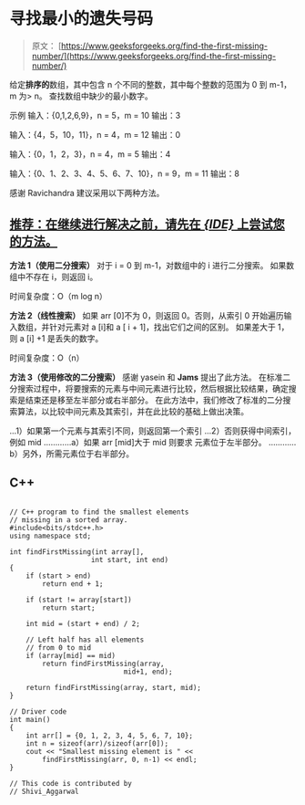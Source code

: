 # 寻找最小的遗失号码

> 原文： [https://www.geeksforgeeks.org/find-the-first-missing-number/](https://www.geeksforgeeks.org/find-the-first-missing-number/)

给定**排序的**数组，其中包含 n 个不同的整数，其中每个整数的范围为 0 到 m-1，m 为> n。 查找数组中缺少的最小数字。

示例
输入：{0,1,2,6,9}，n = 5，m = 10
输出：3

输入：{4，5，10，11}，n = 4，m = 12
输出：0

输入：{0，1，2，3}，n = 4，m = 5
输出：4

输入：{0、1、2、3、4、5、6、7、10}，n = 9，m = 11
输出：8

感谢 Ravichandra 建议采用以下两种方法。

## [推荐：在继续进行解决之前，请先在 ***<u>{IDE}</u>*** 上尝试您的方法。](https://ide.geeksforgeeks.org/)

**方法 1（使用二分搜索）**
对于 i = 0 到 m-1，对数组中的 i 进行二分搜索。 如果数组中不存在 i，则返回 i。

时间复杂度：O（m log n）

**方法 2（线性搜索）**
如果 arr [0]不为 0，则返回 0。否则，从索引 0 开始遍历输入数组，并针对元素对 a [i]和 a [ i + 1]，找出它们之间的区别。 如果差大于 1，则 a [i] +1 是丢失的数字。

时间复杂度：O（n）

**方法 3（使用修改的二分搜索）**
感谢 yasein 和 **Jams** 提出了此方法。
在标准二分搜索过程中，将要搜索的元素与中间元素进行比较，然后根据比较结果，确定搜索是结束还是移至左半部分或右半部分。
在此方法中，我们修改了标准的二分搜索算法，以比较中间元素及其索引，并在此比较的基础上做出决策。

…1）如果第一个元素与其索引不同，则返回第一个索引
…2）否则获得中间索引，例如 mid
…………a）如果 arr [mid]大于 mid 则要求 元素位于左半部分。
…………b）另外，所需元素位于右半部分。

## C++ 

```

// C++ program to find the smallest elements 
// missing in a sorted array. 
#include<bits/stdc++.h> 
using namespace std; 

int findFirstMissing(int array[],  
                    int start, int end) 
{ 
    if (start > end) 
        return end + 1; 

    if (start != array[start]) 
        return start; 

    int mid = (start + end) / 2; 

    // Left half has all elements  
    // from 0 to mid 
    if (array[mid] == mid) 
        return findFirstMissing(array,  
                            mid+1, end); 

    return findFirstMissing(array, start, mid); 
} 

// Driver code 
int main() 
{ 
    int arr[] = {0, 1, 2, 3, 4, 5, 6, 7, 10}; 
    int n = sizeof(arr)/sizeof(arr[0]); 
    cout << "Smallest missing element is " << 
        findFirstMissing(arr, 0, n-1) << endl; 
} 

// This code is contributed by 
// Shivi_Aggarwal  

```